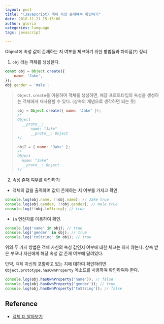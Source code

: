 ```yaml
---
layout: post
title: "(Javascript) 객체 속성 존재여부 확인하기"
date: 2018-11-21 15:15:00
author: gloria
categories: language
tags: javascript

---
```


Object에 속성 값이 존재하는 지 여부를 체크하기 위한 방법들과 차이점(?) 정리

1. `obj` 라는 객체를 생성한다.
```javascript
const obj = Object.create({
    name: 'Jake',
});
obj.gender = 'male';
```

> `Object.create`를 이용하여 객체를 생성하면, 해당 프로토타입의 속성을 생성하는 객체에서 재사용할 수 있다. (상속의 개념으로 생각하면 되는 듯)
> ```javascript
> obj = Object.create({ name: 'Jake' });
> /*
> Object
> 	__proto__:
> 		name: "Jake"
> 		__proto__: Object
> */
> 
> obj2 = { name: 'Jake' };
> /*
> Object
> 	name: "Jake"
> 	__proto__: Object
> */
> ```

2. 속성 존재 여부를 확인하기
- 객체의 값을 출력하여 값이 존재하는 지 여부를 가지고 확인      
```javascript
console.log(obj.name, !!obj.name); // Jake true
console.log(obj.gender, !!obj.gender); // male true
console.log(!!obj.toString); // true
```

- `in` 연산자를 이용하여 확인.        
```javascript
console.log('name' in obj); // true
console.log('gender' in obj); // true
console.log('toString' in obj); // true
```

위의 두 가지 방법은 객체 자신의 속성 값인지 여부에 대한 체크는 하지 않는다. 상속 받은 부모나 자신에게 해당 속성 값 존재 여부에 달려있다.

만약, 객체 자신의 포함하고 있는 지에 대하여 확인하려면 `Object.prototype.hasOwnProperty` 메소드를 사용하여 확인하여야 한다.     
```javascript
console.log(obj.hasOwnProperty('name')); // false
console.log(obj.hasOwnProperty('gender')); // true
console.log(obj.hasOwnProperty('toString')); // false
```


## Reference
- [객체 더 알아보기](https://helloworldjavascript.net/pages/240-object-in-depth.html)